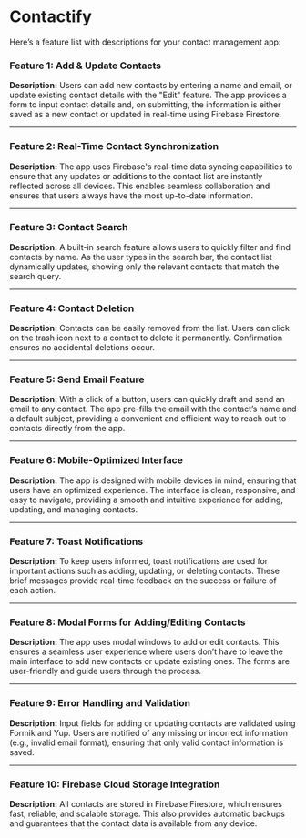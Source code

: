 # Contactify
Here’s a feature list with descriptions for your contact management app:


### **Feature 1: Add & Update Contacts**
**Description:** 
Users can add new contacts by entering a name and email, or update existing contact details with the "Edit" feature. The app provides a form to input contact details and, on submitting, the information is either saved as a new contact or updated in real-time using Firebase Firestore.

---

### **Feature 2: Real-Time Contact Synchronization**
**Description:** 
The app uses Firebase's real-time data syncing capabilities to ensure that any updates or additions to the contact list are instantly reflected across all devices. This enables seamless collaboration and ensures that users always have the most up-to-date information.

---

### **Feature 3: Contact Search**
**Description:** 
A built-in search feature allows users to quickly filter and find contacts by name. As the user types in the search bar, the contact list dynamically updates, showing only the relevant contacts that match the search query.

---

### **Feature 4: Contact Deletion**
**Description:** 
Contacts can be easily removed from the list. Users can click on the trash icon next to a contact to delete it permanently. Confirmation ensures no accidental deletions occur.

---

### **Feature 5: Send Email Feature**
**Description:** 
With a click of a button, users can quickly draft and send an email to any contact. The app pre-fills the email with the contact’s name and a default subject, providing a convenient and efficient way to reach out to contacts directly from the app.

---

### **Feature 6: Mobile-Optimized Interface**
**Description:** 
The app is designed with mobile devices in mind, ensuring that users have an optimized experience. The interface is clean, responsive, and easy to navigate, providing a smooth and intuitive experience for adding, updating, and managing contacts.

---

### **Feature 7: Toast Notifications**
**Description:** 
To keep users informed, toast notifications are used for important actions such as adding, updating, or deleting contacts. These brief messages provide real-time feedback on the success or failure of each action.

---

### **Feature 8: Modal Forms for Adding/Editing Contacts**
**Description:** 
The app uses modal windows to add or edit contacts. This ensures a seamless user experience where users don’t have to leave the main interface to add new contacts or update existing ones. The forms are user-friendly and guide users through the process.

---

### **Feature 9: Error Handling and Validation**
**Description:** 
Input fields for adding or updating contacts are validated using Formik and Yup. Users are notified of any missing or incorrect information (e.g., invalid email format), ensuring that only valid contact information is saved.

---

### **Feature 10: Firebase Cloud Storage Integration**
**Description:** 
All contacts are stored in Firebase Firestore, which ensures fast, reliable, and scalable storage. This also provides automatic backups and guarantees that the contact data is available from any device.

